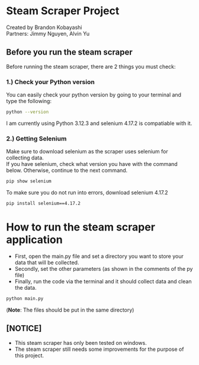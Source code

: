 # Steam Scraper Project

Created by Brandon Kobayashi\
Partners: Jimmy Nguyen, Alvin Yu

## Before you run the steam scraper

Before running the steam scraper, there are 2 things you must check:

### 1.) Check your Python version

You can easily check your python version by going to your terminal and type the following:

```sh
python --version
```

I am currently using Python 3.12.3 and selenium 4.17.2 is compatiable with it.

### 2.) Getting Selenium
Make sure to download selenium as the scraper uses selenium for collecting data.\
If you have selenium, check what version you have with the command below. Otherwise, continue to the next command.

```sh
pip show selenium
```

To make sure you do not run into errors, download selenium 4.17.2

```sh
pip install selenium==4.17.2
```

# How to run the steam scraper application
- First, open the main.py file and set a directory you want to store your data that will be collected.
- Secondly, set the other parameters (as shown in the comments of the py file)
- Finally, run the code via the terminal and it should collect data and clean the data.

```sh
python main.py
```

(**Note**: The files should be put in the same directory)

## [NOTICE]
- This steam scraper has only been tested on windows.
- The steam scraper still needs some improvements for the purpose of this project.

